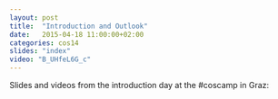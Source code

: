 ```yaml
---
layout: post
title:  "Introduction and Outlook"
date:   2015-04-18 11:00:00+02:00
categories: cos14
slides: "index"
video: "B_UHfeL6G_c"
---
```


Slides and videos from the introduction day at the #coscamp in Graz: